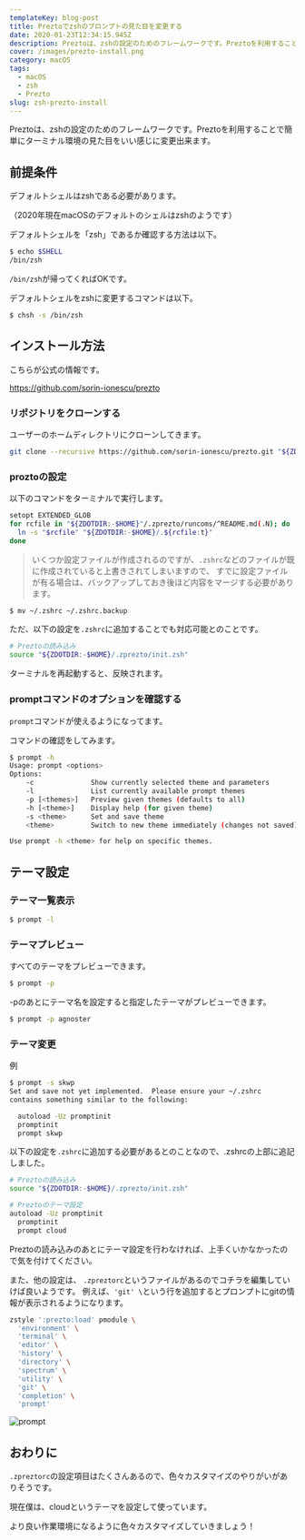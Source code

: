 ```yaml
---
templateKey: blog-post
title: Preztoでzshのプロンプトの見た目を変更する
date: 2020-01-23T12:34:15.945Z
description: Preztoは、zshの設定のためのフレームワークです。Preztoを利用することで簡単にターミナル環境の見た目をいい感じに変更出来ます。
cover: /images/prezto-install.png
category: macOS 
tags:
  - macOS
  - zsh
  - Prezto
slug: zsh-prezto-install
---
```


Preztoは、zshの設定のためのフレームワークです。Preztoを利用することで簡単にターミナル環境の見た目をいい感じに変更出来ます。

## 前提条件

デフォルトシェルはzshである必要があります。

（2020年現在macOSのデフォルトのシェルはzshのようです）

デフォルトシェルを「zsh」であるか確認する方法は以下。

```sh
$ echo $SHELL
/bin/zsh
```

`/bin/zsh`が帰ってくればOKです。

デフォルトシェルをzshに変更するコマンドは以下。

```sh
$ chsh -s /bin/zsh
```

## インストール方法

こちらが公式の情報です。

https://github.com/sorin-ionescu/prezto


### リポジトリをクローンする

ユーザーのホームディレクトリにクローンしてきます。

```sh
git clone --recursive https://github.com/sorin-ionescu/prezto.git "${ZDOTDIR:-$HOME}/.zprezto"
```

### proztoの設定


以下のコマンドをターミナルで実行します。
```sh
setopt EXTENDED_GLOB
for rcfile in "${ZDOTDIR:-$HOME}"/.zprezto/runcoms/^README.md(.N); do
  ln -s "$rcfile" "${ZDOTDIR:-$HOME}/.${rcfile:t}"
done
```

> いくつか設定ファイルが作成されるのですが、`.zshrc`などのファイルが既に作成されていると上書きされてしまいますので、
> すでに設定ファイルが有る場合は、バックアップしておき後ほど内容をマージする必要があります。

```sh
$ mv ~/.zshrc ~/.zshrc.backup
```

ただ、以下の設定を`.zshrc`に追加することでも対応可能とのことです。

```sh
# Preztoの読み込み
source "${ZDOTDIR:-$HOME}/.zprezto/init.zsh"

```

ターミナルを再起動すると、反映されます。

### promptコマンドのオプションを確認する

`prompt`コマンドが使えるようになってます。

コマンドの確認をしてみます。
```sh
$ prompt -h
Usage: prompt <options>
Options:
    -c              Show currently selected theme and parameters
    -l              List currently available prompt themes
    -p [<themes>]   Preview given themes (defaults to all)
    -h [<theme>]    Display help (for given theme)
    -s <theme>      Set and save theme
    <theme>         Switch to new theme immediately (changes not saved)

Use prompt -h <theme> for help on specific themes.
```

## テーマ設定

### テーマ一覧表示
```sh
$ prompt -l
```

### テーマプレビュー

すべてのテーマをプレビューできます。
```sh
$ prompt -p
```
-pのあとにテーマ名を設定すると指定したテーマがプレビューできます。

```sh
$ prompt -p agnoster
```


### テーマ変更

例
```sh
$ prompt -s skwp
Set and save not yet implemented.  Please ensure your ~/.zshrc
contains something similar to the following:

  autoload -Uz promptinit
  promptinit
  prompt skwp
```

以下の設定を`.zshrc`に追加する必要があるとのことなので、.zshrcの上部に追記しました。

```sh
# Preztoの読み込み
source "${ZDOTDIR:-$HOME}/.zprezto/init.zsh"

# Preztoのテーマ設定
autoload -Uz promptinit
  promptinit
  prompt cloud
```

Preztoの読み込みのあとにテーマ設定を行わなければ、上手くいかなかったので気を付けてください。



また、他の設定は、
`.zpreztorc`というファイルがあるのでコチラを編集していけば良いようです。
例えば、`'git' \`という行を追加するとプロンプトにgitの情報が表示されるようになります。


```sh
zstyle ':prezto:load' pmodule \
  'environment' \
  'terminal' \
  'editor' \
  'history' \
  'directory' \
  'spectrum' \
  'utility' \
  'git' \
  'completion' \
  'prompt'
```
<img src="/images/prompt.png" alt="prompt" class="css-9taffg" />



## おわりに

`.zpreztorc`の設定項目はたくさんあるので、色々カスタマイズのやりがいがありそうです。

現在僕は、cloudというテーマを設定して使っています。

より良い作業環境になるように色々カスタマイズしていきましょう！
